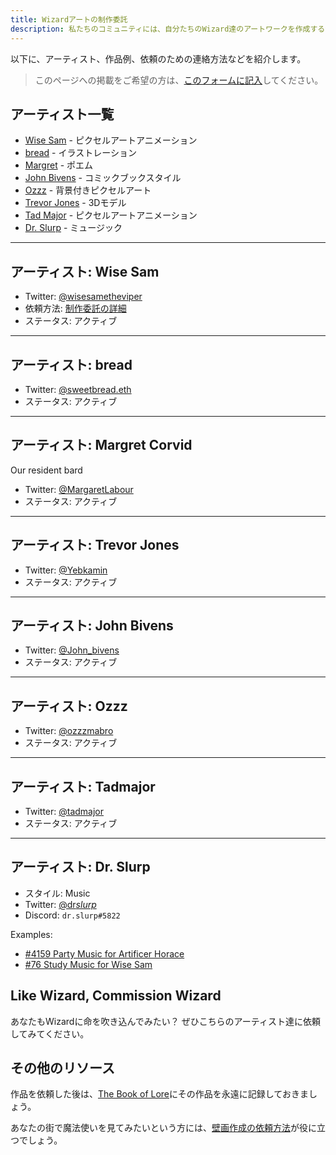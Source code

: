 ```yaml
---
title: Wizardアートの制作委託
description: 私たちのコミュニティには、自分たちのWizard達のアートワークを作成する活発なカルチャーがあります。このドキュメントは、Wizard達のアートワーク作成の依頼を受けている人達をまとめたものです。
---
```


以下に、アーティスト、作品例、依頼のための連絡方法などを紹介します。
> このページへの掲載をご希望の方は、[このフォームに記入](https://forms.gle/t13fCVumPSNoao7P8)してください。


## アーティスト一覧

- [Wise Sam](#wise-sam) - ピクセルアートアニメーション
- [bread](#bread) - イラストレーション 
- [Margret](#margret) - ポエム
- [John Bivens](#jb) - コミックブックスタイル
- [Ozzz](#ozzz) - 背景付きピクセルアート
- [Trevor Jones](#trev) - 3Dモデル
- [Tad Major](#tad) - ピクセルアートアニメーション
- [Dr. Slurp](#slurp) - ミュージック

---

## <a name="wise-sam"></a>アーティスト: Wise Sam

- Twitter: [@wisesametheviper](https://twitter.com/wisesamtheviper)
- 依頼方法: [制作委託の詳細](https://hackmd.io/@fireninjadarkness/wizard-animations)
- ステータス: アクティブ

<WizardArt wizard="76" url="https://i.imgur.com/UMBV3jp.gif" />

<WizardArt wizard="2651" url="https://i.imgur.com/9qBlGgY.gif" />

<WizardArt wizard="2752" url="https://i.imgur.com/zgtW2H6.gif" />

<WizardArt wizard="6001" url="https://i.imgur.com/XE8nebn.gif" />

---

## <a name="bread"></a>アーティスト: bread

- Twitter: [@sweetbread.eth](https://twitter.com/sweetbread_eth)
- ステータス: アクティブ

<WizardArt wizard="2922" url="https://i.imgur.com/IP0y4rF.png" />

<WizardArt wizard="9745" url="https://i.imgur.com/PqBudpO.jpg" />

<WizardArt wizard="4853" url="https://i.imgur.com/5KacfZT.png" />

---

## <a name="margret"></a>アーティスト: Margret Corvid

Our resident bard

- Twitter: [@MargaretLabour](https://twitter.com/MargaretLabour)
- ステータス: アクティブ

<WizardArt wizard="2271" url="https://i.imgur.com/BF9hpO0.png" />

<WizardArt wizard="78" url="https://i.imgur.com/EJlFph7.png" />

---

## <a name="trev"></a>アーティスト: Trevor Jones

- Twitter: [@Yebkamin](https://twitter.com/yebkamin)
- ステータス: アクティブ

<WizardArt wizard="5667" url="https://i.imgur.com/ehPy9GS.gif" />

<WizardArt wizard="5627" url="https://i.imgur.com/vMuQbwx.gif" />

<WizardArt wizard="5470" url="https://i.imgur.com/fz0kEYD.gif" />

---

## <a name="jb"></a>アーティスト: John Bivens

- Twitter: [@John_bivens](https://twitter.com/John_Bivens)
- ステータス: アクティブ

<WizardArt wizard="8664" url="https://i.imgur.com/sRMJy5l.jpg" />

---

## <a name="ozzz"></a>アーティスト: Ozzz

- Twitter: [@ozzzmabro](https://twitter.com/ozzzmabro)
- ステータス: アクティブ

<WizardArt wizard="6725" url="https://i.imgur.com/uMlj1d7.jpg" />

<WizardArt wizard="6776" url="https://i.imgur.com/e9en8eR.jpg" />

---

## <a name="tad"></a>アーティスト: Tadmajor

- Twitter: [@tadmajor](https://twitter.com/tadmajor)
- ステータス: アクティブ

<WizardArt wizard="685" url="https://i.imgur.com/kqQscBS.gif" />

<WizardArt wizard="1061" url="https://i.imgur.com/yGmszqr.gif" />

---

## <a name="slurp"></a>アーティスト: Dr. Slurp

- スタイル: Music
- Twitter: [@dr*slurp*](https://twitter.com/dr_slurp_)
- Discord: `dr.slurp#5822`

Examples:

- [#4159 Party Music for Artificer Horace](https://opensea.io/assets/0x495f947276749ce646f68ac8c248420045cb7b5e/9013605400530109520503820491760377436763154446583357164055150077560695554049)
- [#76 Study Music for Wise Sam](https://opensea.io/assets/0x495f947276749ce646f68ac8c248420045cb7b5e/90136054005301095205038204917603774367631544465833571640551500786602071818250)

## Like Wizard, Commission Wizard

あなたもWizardに命を吹き込んでみたい？ ぜひこちらのアーティスト達に依頼してみてください。

## その他のリソース

作品を依頼した後は、[The Book of Lore](/lore)にその作品を永遠に記録しておきましょう。

あなたの街で魔法使いを見てみたいという方には、[壁画作成の依頼方法](/posts/murals)が役に立つでしょう。
